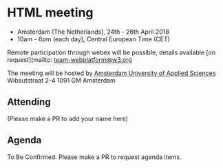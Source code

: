 # HTML meeting

* Amsterdam (The Netherlands), 24th - 26th April 2018
* 10am - 6pm (each day), Central European Time (CET)

Remote participation through webex will be possible, details available [on request](mailto: team-webplatform@w3.org

The meeting will be hosted by [Amsterdam University of Applied Sciences](http://www.amsterdamuas.com/locations/hva-locations/kohnstamm-building.html?origin=70GMF5SRSdSq84xbw2MUIw)
Wibautstraat 2-4
1091 GM Amsterdam

## Attending

(Please make a PR to add your name here)

## Agenda

To Be Confirmed. Please make a PR to request agenda items.
